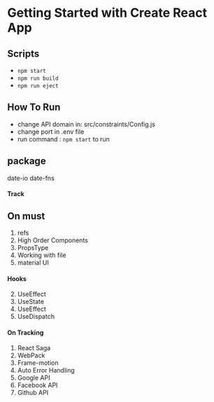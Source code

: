 # Getting Started with Create React App
## Scripts
- `npm start`
- `npm run build`
- `npm run eject`

## How To Run

+ change API domain in: src/constraints/Config.js
+ change port in .env file
+ run command : `npm start` to run

## package
date-io
date-fns


#### Track

## On must

1. refs
2. High Order Components
3. PropsType
4. Working with file
5. material UI

#### Hooks

2. UseEffect
3. UseState
4. UseEffect
5. UseDispatch

#### On Tracking

1. React Saga
6. WebPack
7. Frame-motion
8. Auto Error Handling
9. Google API
10. Facebook API
11. Github API